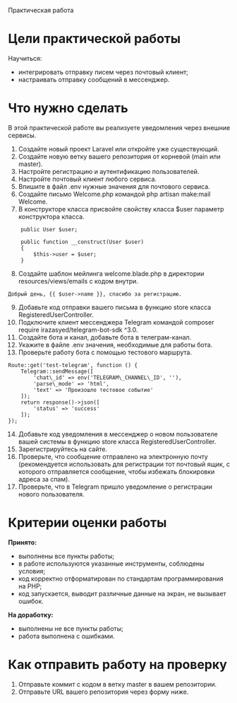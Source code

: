 Практическая работа

# Цели практической работы

Научиться:
*   интегрировать отправку писем через почтовый клиент;     
*   настраивать отправку сообщений в мессенджер.

# Что нужно сделать

В этой практической работе вы реализуете уведомления через внешние сервисы.

1.  Создайте новый проект Laravel или откройте уже существующий.
2.  Создайте новую ветку вашего репозитория от корневой (main или master).
3.  Настройте регистрацию и аутентификацию пользователей.
4.  Настройте почтовый клиент любого сервиса.
5.  Впишите в файл .env нужные значения для почтового сервиса.
6.  Создайте письмо Welcome.php командой php artisan make:mail Welcome.
7.  В конструкторе класса присвойте свойству класса $user параметр конструктора класса.

```
    public User $user;

    public function __construct(User $user)
    {
        $this->user = $user;
    }
```


8.  Создайте шаблон мейлинга welcome.blade.php в директории resources/views/emails с кодом внутри.

`Добрый день, {{ $user->name }}, спасибо за регистрацию.`

9.  Добавьте код отправки вашего письма в функцию store класса RegisteredUserController.      
10.  Подключите клиент мессенджера Telegram командой composer require irazasyed/telegram-bot-sdk ^3.0.    
11.  Создайте бота и канал, добавьте бота в телеграм-канал.  
12.  Укажите в файле .env значения, необходимые для работы бота. 
13.  Проверьте работу бота с помощью тестового маршрута.

```
Route::get('test-telegram', function () {
    Telegram::sendMessage([
        'chat\_id' => env('TELEGRAM\_CHANNEL\_ID', ''),
        'parse\_mode' => 'html',
        'text' => 'Произошло тестовое событие'
    ]);
    return response()->json([
        'status' => 'success'
    ]);
});
```


14.  Добавьте код уведомления в мессенджер о новом пользователе вашей системы в функцию store класса RegisteredUserController.
15.  Зарегистрируйтесь на сайте.
16.  Проверьте, что сообщение отправлено на электронную почту (рекомендуется использовать для регистрации тот почтовый ящик, с которого отправляется сообщение, чтобы избежать блокировки адреса за спам).
17.  Проверьте, что в Telegram пришло уведомление о регистрации нового пользователя.

# Критерии оценки работы

**Принято:** 

*   выполнены все пункты работы;
*   в работе используются указанные инструменты, соблюдены условия;
*   код корректно отформатирован по стандартам программирования на PHP;
*   код запускается, выводит различные данные на экран, не вызывает ошибок.

**На доработку:**

*   выполнены не все пункты работы;
*   работа выполнена с ошибками.

# Как отправить работу на проверку

1.  Отправьте коммит с кодом в ветку master в вашем репозитории. 
2.  Отправьте URL вашего репозитория через форму ниже.
